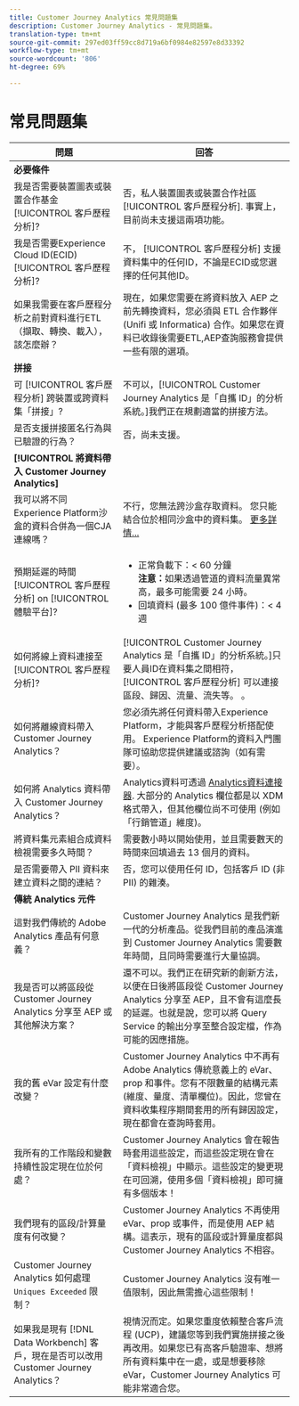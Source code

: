 ```yaml
---
title: Customer Journey Analytics 常見問題集
description: Customer Journey Analytics - 常見問題集。
translation-type: tm+mt
source-git-commit: 297ed03ff59cc8d719a6bf0984e82597e8d33392
workflow-type: tm+mt
source-wordcount: '806'
ht-degree: 69%

---
```



# 常見問題集

| 問題 | 回答 |
| --- | --- |
| **必要條件** |  |
| 我是否需要裝置圖表或裝置合作基金 [!UICONTROL 客戶歷程分析]? | 否，私人裝置圖表或裝置合作社區 [!UICONTROL 客戶歷程分析]. 事實上，目前尚未支援這兩項功能。 |
| 我是否需要Experience Cloud ID(ECID) [!UICONTROL 客戶歷程分析]? | 不， [!UICONTROL 客戶歷程分析] 支援資料集中的任何ID，不論是ECID或您選擇的任何其他ID。 |
| 如果我需要在客戶歷程分析之前對資料進行ETL（擷取、轉換、載入），該怎麼辦？ | 現在，如果您需要在將資料放入 AEP 之前先轉換資料，您必須與 ETL 合作夥伴 (Unifi 或 Informatica) 合作。如果您在資料已收錄後需要ETL,AEP查詢服務會提供一些有限的選項。 |
| **拼接** |  |
| 可 [!UICONTROL 客戶歷程分析] 跨裝置或跨資料集「拼接」? | 不可以，[!UICONTROL Customer Journey Analytics 是「自攜 ID」的分析系統。]我們正在規劃適當的拼接方法。 |
| 是否支援拼接匿名行為與已驗證的行為？ | 否，尚未支援。 |
| **[!UICONTROL 將資料帶入 Customer Journey Analytics]** |  |
| 我可以將不同Experience Platform沙盒的資料合併為一個CJA連線嗎？ | 不行，您無法跨沙盒存取資料。 您只能結合位於相同沙盒中的資料集。 [更多詳情...](https://docs.adobe.com/content/help/en/analytics-platform/using/cja-connections/create-connection.html#select-sandbox-and-datasets) |
| 預期延遲的時間 [!UICONTROL 客戶歷程分析] on [!UICONTROL 體驗平台]? | <ul><li>正常負載下：&lt; 60 分鐘&#x200B;<br>**注意：**&#x200B;如果透過管道的資料流量異常高，最多可能需要 24 小時。</li><li>回填資料 (最多 100 億件事件)：&lt; 4 週</li></ul> |
| 如何將線上資料連接至 [!UICONTROL 客戶歷程分析]? | [!UICONTROL Customer Journey Analytics 是「自攜 ID」的分析系統。]只要人員ID在資料集之間相符， [!UICONTROL 客戶歷程分析] 可以連接區段、歸因、流量、流失等。 。 |
| 如何將離線資料帶入 Customer Journey Analytics？ | 您必須先將任何資料帶入Experience Platform，才能與客戶歷程分析搭配使用。 Experience Platform的資料入門團隊可協助您提供建議或諮詢（如有需要）。 |
| 如何將 Analytics 資料帶入 Customer Journey Analytics？ | Analytics資料可透過 [Analytics資料連接器](https://docs.adobe.com/content/help/en/experience-platform/sources/connectors/adobe-applications/analytics.html). 大部分的 Analytics 欄位都是以 XDM 格式帶入，但其他欄位尚不可使用 (例如「行銷管道」維度)。 |
| 將資料集元素組合成資料檢視需要多久時間？ | 需要數小時以開始使用，並且需要數天的時間來回填過去 13 個月的資料。 |
| 是否需要帶入 PII 資料來建立資料之間的連結？ | 否，您可以使用任何 ID，包括客戶 ID (非 PII) 的雜湊。 |
| **傳統 Analytics 元件** |  |
| 這對我們傳統的 Adobe Analytics 產品有何意義？ | Customer Journey Analytics 是我們新一代的分析產品。從我們目前的產品演進到 Customer Journey Analytics 需要數年時間，且同時需要進行大量協調。 |
| 我是否可以將區段從 Customer Journey Analytics 分享至 AEP 或其他解決方案？ | 還不可以。我們正在研究新的創新方法，以便在日後將區段從 Customer Journey Analytics 分享至 AEP，且不會有這麼長的延遲。也就是說，您可以將 Query Service 的輸出分享至整合設定檔，作為可能的因應措施。 |
| 我的舊 eVar 設定有什麼改變？ | Customer Journey Analytics 中不再有 Adobe Analytics 傳統意義上的 eVar、prop 和事件。您有不限數量的結構元素 (維度、量度、清單欄位)。因此，您曾在資料收集程序期間套用的所有歸因設定，現在都會在查詢時套用。 |
| 我所有的工作階段和變數持續性設定現在位於何處？ | Customer Journey Analytics 會在報告時套用這些設定，而這些設定現在會在「資料檢視」中顯示。這些設定的變更現在可回溯，使用多個「資料檢視」即可擁有多個版本！ |
| 我們現有的區段/計算量度有何改變？ | Customer Journey Analytics 不再使用 eVar、prop 或事件，而是使用 AEP 結構。這表示，現有的區段或計算量度都與 Customer Journey Analytics 不相容。 |
| Customer Journey Analytics 如何處理 `Uniques Exceeded` 限制？ | Customer Journey Analytics 沒有唯一值限制，因此無需擔心這些限制！ |
| 如果我是現有 [!DNL Data Workbench] 客戶，現在是否可以改用 Customer Journey Analytics？ | 視情況而定。如果您重度依賴整合客戶流程 (UCP)，建議您等到我們實施拼接之後再改用。如果您已有高客戶驗證率、想將所有資料集中在一處，或是想要移除 eVar，Customer Journey Analytics 可能非常適合您。 |

